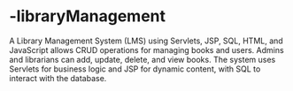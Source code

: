 # -libraryManagement
A Library Management System (LMS) using Servlets, JSP, SQL, HTML, and JavaScript allows CRUD operations for managing books and users. Admins and librarians can add, update, delete, and view books. The system uses Servlets for business logic and JSP for dynamic content, with SQL to interact with the database.
